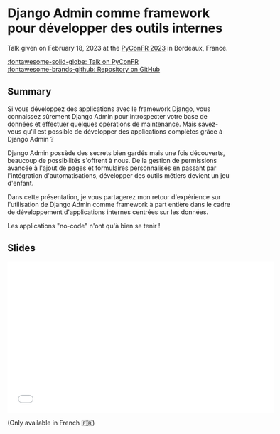 # Django Admin comme framework pour développer des outils internes

Talk given on February 18, 2023 at the [PyConFR 2023][pyconfr] in Bordeaux, France.

[:fontawesome-solid-globe: Talk on PyConFR][talk] <br>
[:fontawesome-brands-github: Repository on GitHub][repository]

## Summary

Si vous développez des applications avec le framework Django, vous connaissez sûrement Django Admin pour introspecter votre base de données et effectuer quelques opérations de maintenance. Mais savez-vous qu'il est possible de développer des applications complètes grâce à Django Admin ?

Django Admin possède des secrets bien gardés mais une fois découverts, beaucoup de possibilités s'offrent à nous. De la gestion de permissions avancée à l'ajout de pages et formulaires personnalisés en passant par l'intégration d'automatisations, développer des outils métiers devient un jeu d'enfant.

Dans cette présentation, je vous partagerez mon retour d'expérience sur l'utilisation de Django Admin comme framework à part entière dans le cadre de développement d'applications internes centrées sur les données.

Les applications "no-code" n'ont qu'à bien se tenir !

## Slides

<iframe
    src="/static/talks/django-admin-framework.pdf"
    width="600"
    height="340"
    scrolling="no"
    frameborder="0"
    webkitallowfullscreen
    mozallowfullscreen
    allowfullscreen
></iframe>

(Only available in French :fr:)

[pyconfr]: https://www.pycon.fr/2023/ "PyConFR 2023 Website"
[talk]: https://www.pycon.fr/2023/fr/talks/30m.html#django-admin-comme-framework-p "PyConFR 2023 Program"
[repository]: https://github.com/rclement/pyconfr2023-djangoadmin "GitHub Repository"